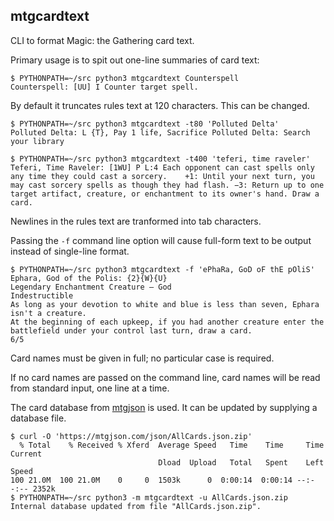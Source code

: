 ## mtgcardtext ##

CLI to format Magic: the Gathering card text.

Primary usage is to spit out one-line summaries of card text:

    $ PYTHONPATH=~/src python3 mtgcardtext Counterspell
    Counterspell: [UU] I Counter target spell.

By default it truncates rules text at 120 characters.  This can be changed.

    $ PYTHONPATH=~/src python3 mtgcardtext -t80 'Polluted Delta'
    Polluted Delta: L {T}, Pay 1 life, Sacrifice Polluted Delta: Search your library

    $ PYTHONPATH=~/src python3 mtgcardtext -t400 'teferi, time raveler'
    Teferi, Time Raveler: [1WU] P L:4 Each opponent can cast spells only any time they could cast a sorcery.	+1: Until your next turn, you may cast sorcery spells as though they had flash.	−3: Return up to one target artifact, creature, or enchantment to its owner's hand.	Draw a card.

Newlines in the rules text are tranformed into tab characters.

Passing the `-f` command line option will cause full-form text to be output instead of single-line format.

    $ PYTHONPATH=~/src python3 mtgcardtext -f 'ePhaRa, GoD oF thE pOliS'
    Ephara, God of the Polis: {2}{W}{U}
    Legendary Enchantment Creature — God
    Indestructible
    As long as your devotion to white and blue is less than seven, Ephara isn't a creature.
    At the beginning of each upkeep, if you had another creature enter the battlefield under your control last turn, draw a card.
    6/5

Card names must be given in full; no particular case is required.

If no card names are passed on the command line, card names will be read from standard input, one line at a time.

The card database from [mtgjson](https://mtgjson.com/#our-mission) is used.  It can be updated by supplying a database file.

    $ curl -O 'https://mtgjson.com/json/AllCards.json.zip'
      % Total    % Received % Xferd  Average Speed   Time    Time     Time  Current
                                     Dload  Upload   Total   Spent    Left  Speed
    100 21.0M  100 21.0M    0     0  1503k      0  0:00:14  0:00:14 --:--:-- 2352k
    $ PYTHONPATH=~/src python3 -m mtgcardtext -u AllCards.json.zip
    Internal database updated from file "AllCards.json.zip".
